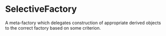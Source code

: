 SelectiveFactory
================

A meta-factory which delegates construction of appropriate derived objects to the correct factory based on some criterion.
